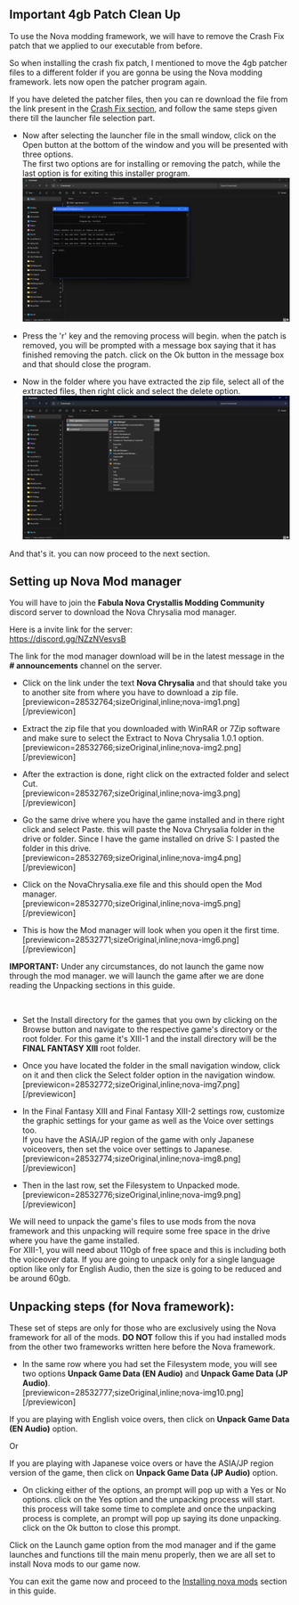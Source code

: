 ## Important 4gb Patch Clean Up

To use the Nova modding framework, we will have to remove the Crash Fix patch that we applied to our executable from before.

So when installing the crash fix patch, I mentioned to move the 4gb patcher files to a different folder if you are gonna be using the Nova modding framework. lets now open the patcher program again.

If you have deleted the patcher files, then you can re download the file from the link present in the [Crash Fix section](https://github.com/Surihix/Fixing-enhancing-Final-Fantasy-XIII/blob/main/docs/important_fixes.md#crash-fix), and follow the same steps given there till the launcher file selection part.

- Now after selecting the launcher file in the small window, click on the Open button at the bottom of the window and you will be presented with three options.
<br>The first two options are for installing or removing the patch, while the last option is for exiting this installer program.
![img](images/important_fixes/crash_fix/crash_fix_6.png)

- Press the 'r' key and the removing process will begin. when the patch is removed, you will be prompted with a message box saying that it has finished removing the patch. click on the Ok button in the message box and that should close the program.

- Now in the folder where you have extracted the zip file, select all of the extracted files, then right click and select the delete option.
![img](images/important_fixes/crash_fix/crash_fix_7.png)

And that's it. you can now proceed to the next section.


## Setting up Nova Mod manager

You will have to join the **Fabula Nova Crystallis Modding Community** discord server to download the Nova Chrysalia mod manager.

Here is a invite link for the server:
<br>https://discord.gg/NZzNVesvsB

The link for the mod manager download will be in the latest message in the **# announcements** channel on the server. 

- Click on the link under the text **Nova Chrysalia** and that should take you to another site from where you have to download a zip file.
<br>[previewicon=28532764;sizeOriginal,inline;nova-img1.png][/previewicon]

- Extract the zip file that you downloaded with WinRAR or 7Zip software and make sure to select the Extract to Nova Chrysalia 1.0.1 option.
<br>[previewicon=28532766;sizeOriginal,inline;nova-img2.png][/previewicon]

- After the extraction is done, right click on the extracted folder and select Cut.
<br>[previewicon=28532767;sizeOriginal,inline;nova-img3.png][/previewicon]

- Go the same drive where you have the game installed and in there right click and select Paste. this will paste the Nova Chrysalia folder in the drive or folder. 
Since I have the game installed on drive S: I pasted the folder in this drive.
<br>[previewicon=28532769;sizeOriginal,inline;nova-img4.png][/previewicon]

- Click on the NovaChrysalia.exe file and this should open the Mod manager.
<br>[previewicon=28532770;sizeOriginal,inline;nova-img5.png][/previewicon]

- This is how the Mod manager will look when you open it the first time.
<br>[previewicon=28532771;sizeOriginal,inline;nova-img6.png][/previewicon]

**IMPORTANT:** Under any circumstances, do not launch the game now through the mod manager. we will launch the game after we are done reading the Unpacking sections in this guide.

<br>

- Set the Install directory for the games that you own by clicking on the Browse button and navigate to the respective game's directory or the root folder. 
For this game it's XIII-1 and the install directory will be the **FINAL FANTASY XIII** root folder.

- Once you have located the folder in the small navigation window, click on it and then click the Select folder option in the navigation window.
<br>[previewicon=28532772;sizeOriginal,inline;nova-img7.png][/previewicon]

- In the Final Fantasy XIII and Final Fantasy XIII-2 settings row, customize the graphic settings for your game as well as the Voice over settings too. 
<br>If you have the ASIA/JP region of the game with only Japanese voiceovers, then set the voice over settings to Japanese.
<br>[previewicon=28532774;sizeOriginal,inline;nova-img8.png][/previewicon]

- Then in the last row, set the Filesystem to Unpacked mode.
<br>[previewicon=28532776;sizeOriginal,inline;nova-img9.png][/previewicon]

We will need to unpack the game's files to use mods from the nova framework and this unpacking will require some free space in the drive where you have the game installed. 
<br>For XIII-1, you will need about 110gb of free space and this is including both the voiceover data. If you are going to unpack only for a single language option like only for English Audio, then the size is going to be reduced and be around 60gb.



## Unpacking steps (for Nova framework):

These set of steps are only for those who are exclusively using the Nova framework for all of the mods. **DO NOT** follow this if you had installed mods from the other two frameworks written here before the Nova framework.
 
- In the same row where you had set the Filesystem mode, you will see two options **Unpack Game Data (EN Audio)** and **Unpack Game Data (JP Audio)**.
<br>[previewicon=28532777;sizeOriginal,inline;nova-img10.png][/previewicon]

If you are playing with English voice overs, then click on **Unpack Game Data (EN Audio)** option. 

Or

If you are playing with Japanese voice overs or have the ASIA/JP region version of the game, then click on **Unpack Game Data (JP Audio)** option.

- On clicking either of the options, an prompt will pop up with a Yes or No options. click on the Yes option and the unpacking process will start. this process will take some time to complete and once the unpacking process is complete, an prompt will pop up saying its done unpacking. click on the Ok button to close this prompt.

Click on the Launch game option from the mod manager and if the game launches and functions till the main menu properly, then we are all set to install Nova mods to our game now. 

You can exit the game now and proceed to the [Installing nova mods]() section in this guide.

